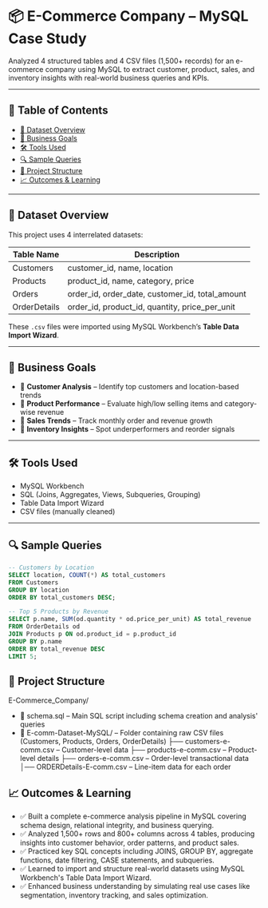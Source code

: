 # 📦 E-Commerce Company – MySQL Case Study

Analyzed 4 structured tables and 4 CSV files (1,500+ records) for an e-commerce company using MySQL to extract customer, product, sales, and inventory insights with real-world business queries and KPIs.

---

## 📑 Table of Contents

- [📁 Dataset Overview](#-dataset-overview)
- [🧠 Business Goals](#-business-goals)
- [🛠️ Tools Used](#️-tools-used)
- [🔍 Sample Queries](#-sample-queries)
- [📂 Project Structure](#-project-structure)
- [📈 Outcomes & Learning](#-outcomes--learning)

---

## 📁 Dataset Overview

This project uses 4 interrelated datasets:

| Table Name       | Description                                         |
|------------------|-----------------------------------------------------|
| Customers        | customer_id, name, location                         |
| Products         | product_id, name, category, price                   |
| Orders           | order_id, order_date, customer_id, total_amount     |
| OrderDetails     | order_id, product_id, quantity, price_per_unit      |

These `.csv` files were imported using MySQL Workbench’s **Table Data Import Wizard**.

---

## 🧠 Business Goals

- 📌 **Customer Analysis** – Identify top customers and location-based trends
- 📌 **Product Performance** – Evaluate high/low selling items and category-wise revenue
- 📌 **Sales Trends** – Track monthly order and revenue growth
- 📌 **Inventory Insights** – Spot underperformers and reorder signals

---

## 🛠️ Tools Used

- MySQL Workbench
- SQL (Joins, Aggregates, Views, Subqueries, Grouping)
- Table Data Import Wizard
- CSV files (manually cleaned)

---

## 🔍 Sample Queries

```sql
-- Customers by Location
SELECT location, COUNT(*) AS total_customers
FROM Customers
GROUP BY location
ORDER BY total_customers DESC;

-- Top 5 Products by Revenue
SELECT p.name, SUM(od.quantity * od.price_per_unit) AS total_revenue
FROM OrderDetails od
JOIN Products p ON od.product_id = p.product_id
GROUP BY p.name
ORDER BY total_revenue DESC
LIMIT 5; 
```


## 📂 Project Structure

E-Commerce_Company/
- 📄 schema.sql – Main SQL script including schema creation and analysis' queries
- 📁 E-comm-Dataset-MySQL/ – Folder containing raw CSV files (Customers, Products, Orders, OrderDetails)
 ├── customers-e-comm.csv – Customer-level data
 ├── products-e-comm.csv – Product-level details
 ├── orders-e-comm.csv – Order-level transactional data
 │── ORDERDetails-E-comm.csv – Line-item data for each order



## 📈 Outcomes & Learning

- ✅ Built a complete e-commerce analysis pipeline in MySQL covering schema design, relational integrity, and business querying.
- ✅ Analyzed 1,500+ rows and 800+ columns across 4 tables, producing insights into customer behavior, order patterns, and product sales.
- ✅ Practiced key SQL concepts including JOINS, GROUP BY, aggregate functions, date filtering, CASE statements, and subqueries.
- ✅ Learned to import and structure real-world datasets using MySQL Workbench's Table Data Import Wizard.
- ✅ Enhanced business understanding by simulating real use cases like segmentation, inventory tracking, and sales optimization.
